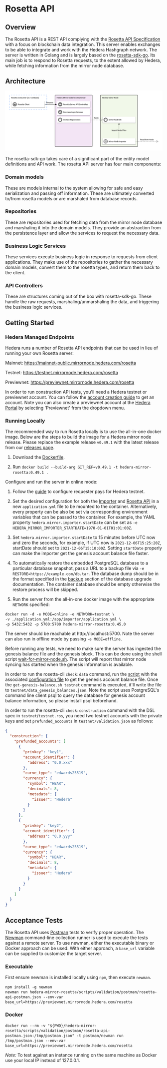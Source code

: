 # Rosetta API

## Overview

The Rosetta API is a REST API complying with
the [Rosetta API Specification](https://www.rosetta-api.org/docs/welcome.html) with a focus on blockchain data
integration. This server enables exchanges to be able to integrate and work with the Hedera Hashgraph network. The
server is written in Golang and is largely based on the [rosetta-sdk-go](https://github.com/coinbase/rosetta-sdk-go).
Its main job is to respond to Rosetta requests, to the extent allowed by Hedera, while fetching information from the
mirror node database.

## Architecture

![Architecture](rosetta-architecture.png)

The rosetta-sdk-go takes care of a significant part of the entity model definitions and API work. The rosetta API server
has four main components:

### Domain models

These are models internal to the system allowing for safe and easy serialization and passing off information. These are
ultimately converted to/from rosetta models or are marshaled from database records.

### Repositories

These are repositories used for fetching data from the mirror node database and marshaling it into the domain models.
They provide an abstraction from the persistence layer and allow the services to request the necessary data.

### Business Logic Services

These services execute business logic in response to requests from client applications. They make use of the
repositories to gather the necessary domain models, convert them to the rosetta types, and return them back to the
client.

### API Controllers

These are structures coming out of the box with rosetta-sdk-go. These handle the raw requests, marshaling/unmarshaling
the data, and triggering the business logic services.

## Getting Started

### Hedera Managed Endpoints

Hedera runs a number of Rosetta API endpoints that can be used in lieu of running your own Rosetta server:

Mainnet: https://mainnet-public.mirrornode.hedera.com/rosetta

Testnet: https://testnet.mirrornode.hedera.com/rosetta

Previewnet: https://previewnet.mirrornode.hedera.com/rosetta

In order to run construction API tests, you'll need a Hedera testnet or previewnet account. You can follow the
[account creation guide](https://help.hedera.com/hc/en-us/articles/360000664678-How-do-I-create-an-account-on-the-Hedera-testnet-)
to get an account. Note you can also create a previewnet account at the [Hedera Portal](https://portal.hedera.com) by
selecting 'Previewnet' from the dropdown menu.

### Running Locally

The recommended way to run Rosetta locally is to use the all-in-one docker image. Below are the steps to build the image
for a Hedera mirror node release. Please replace the example release `v0.49.1` with the latest release from
our [releases page](https://github.com/hashgraph/hedera-mirror-node/releases).

1. Download the [Dockerfile](/hedera-mirror-rosetta/build/Dockerfile).

2. Run `docker build --build-arg GIT_REF=v0.49.1 -t hedera-mirror-rosetta:0.49.1 .`

Configure and run the server in online mode:

1. Follow the [guide](https://docs.hedera.com/guides/mirrornet/run-your-own-beta-mirror-node) to configure requester
   pays for Hedera testnet.

2. Set the desired configuration for both the [Importer](/docs/configuration.md#importer)
   and [Rosetta API](/docs/configuration.md#rosetta-api) in a new `application.yml` file to be mounted to the container.
   Alternatively, every property can be also be set via corresponding environment variables that can be passed to the
   container. For example, the YAML property `hedera.mirror.importer.startDate` can be set
   as `-e HEDERA_MIRROR_IMPORTER_STARTDATE=1970-01-01T01:01:00Z`.

3. Set `hedera.mirror.importer.startDate` to 15 minutes before UTC now and zero the seconds, for example, if UTC now is
   `2021-12-06T15:25:20Z`, startDate should set to `2021-12-06T15:10:00Z`. Setting `startDate` properly can make the
   importer get the genesis account balance file faster.

4. To automatically restore the embedded PostgreSQL database to a particular database snapshot, pass a URL to a backup
   file via `-e RESTORE=https://example.com/db.tar`. The database dump should be in the format specified in
   the [backup](/docs/database.md#backup) section of the database upgrade documentation. The container database should
   be empty otherwise the restore process will be skipped.

5. Run the server from the all-in-one docker image with the appropriate `NETWORK` specified:

```shell
docker run -d -e MODE=online -e NETWORK=testnet \
-v ./application.yml:/app/importer/application.yml \
-p 5432:5432 -p 5700:5700 hedera-mirror-rosetta:0.45.0
```

The server should be reachable at http://localhost:5700. Note the server can also run in offline mode by
passing `-e MODE=offline`.

Before running any tests, we need to make sure the server has ingested the genesis balance file and the genesis block.
This can be done using the shell
script [wait-for-mirror-node.sh](/hedera-mirror-rosetta/scripts/wait-for-mirror-node.sh). The script will report that
mirror node syncing has started when the genesis information is available.

In order to run the rosetta-cli `check:data` command, run the
[script](/hedera-mirror-rosetta/scripts/validation/get-genesis-balance.sh) with the associated
[configuration file](/hedera-mirror-rosetta/scripts/validation/testnet/validation.json) to get the genesis account
balance file. Once the `get-genesis-balance.sh testnet` command is executed, it'll write the file
to `testnet/data_genesis_balances.json`. Note the script uses PostgreSQL's command line client psql to query the
database for genesis account balance information, so please install psql beforehand.

In order to run the rosetta-cli `check:construction` command with the DSL spec in `testnet`/`testnet.ros`, you need two
testnet accounts with the private keys and set `prefunded_accounts` in `testnet/validation.json` as follows:

```json
{
  "construction": {
    "prefunded_accounts": [
      {
        "privkey": "key1",
        "account_identifier": {
          "address": "0.0.xxx"
        },
        "curve_type": "edwards25519",
        "currency": {
          "symbol": "HBAR",
          "decimals": 8,
          "metadata": {
            "issuer": "Hedera"
          }
        }
      },
      {
        "privkey": "key2",
        "account_identifier": {
          "address": "0.0.yyy"
        },
        "curve_type": "edwards25519",
        "currency": {
          "symbol": "HBAR",
          "decimals": 8,
          "metadata": {
            "issuer": "Hedera"
          }
        }
      }
    ]
  }
}
```

## Acceptance Tests

The Rosetta API uses [Postman](https://www.postman.com) tests to verify proper operation. The
[Newman](https://learning.postman.com/docs/running-collections/using-newman-cli/command-line-integration-with-newman)
command-line collection runner is used to execute the tests against a remote server. To use newman, either the
executable binary or Docker approach can be used. With either approach, a `base_url` variable can be supplied to
customize the target server.

### Executable

First ensure newman is installed locally using `npm`, then execute `newman`.

```shell
npm install -g newman
newman run hedera-mirror-rosetta/scripts/validation/postman/rosetta-api-postman.json --env-var base_url=https://previewnet.mirrornode.hedera.com/rosetta
```

### Docker

```shell
docker run --rm -v "${PWD}/hedera-mirror-rosetta/scripts/validation/postman/rosetta-api-postman.json:/tmp/postman.json" -t postman/newman run /tmp/postman.json --env-var base_url=https://previewnet.mirrornode.hedera.com/rosetta
```

_Note:_ To test against an instance running on the same machine as Docker use your local IP instead of 127.0.0.1.
